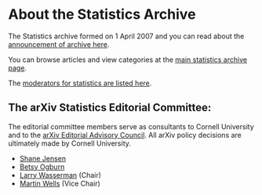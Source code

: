 # About the Statistics Archive

The Statistics archive formed on 1 April 2007 and you can read about the [announcement of archive here](../../new/stat_announce.md).

You can browse articles and view categories at the [main statistics archive page](https://arxiv.org/archive/stat).

The [moderators for statistics are listed here](https://arxiv.org/moderators#statistics#statistics).

<span id="AdvisoryCommittee"></span>
## The arXiv Statistics Editorial Committee:

The editorial committee members serve as consultants to Cornell University and to the [arXiv Editorial Advisory Council](../../about/people/editorial_advisory_council.md). All arXiv policy decisions are ultimately made by Cornell University.

*  [Shane Jensen](http://stat.wharton.upenn.edu/~stjensen/)
*  [Betsy Ogburn](https://publichealth.jhu.edu/faculty/2877/elizabeth-l-ogburn)
*  [Larry Wasserman](http://www.stat.cmu.edu/~larry/) (Chair)
*  [Martin Wells](https://stat.cornell.edu/people/faculty/martin-wells) (Vice Chair)
